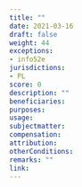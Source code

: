 ```yaml
---
title: ""
date: 2021-03-16
draft: false
weight: 44
exceptions:
- info52e
jurisdictions:
- PL
score: 0
description: "" 
beneficiaries:
purposes: 
usage:
subjectmatter:
compensation:
attribution: 
otherConditions: 
remarks: ""
link: 
---
```

